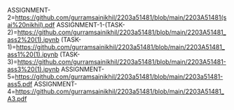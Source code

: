 ASSIGNMENT-2=https://github.com/gurramsainikhil/2203a51481/blob/main/2203A51481(sai%20nikhil).pdf
ASSIGNMENT-1-(TASK-2)=https://github.com/gurramsainikhil/2203a51481/blob/main/2203A51481_ass2%20(1).ipynb
(TASK-1)=https://github.com/gurramsainikhil/2203a51481/blob/main/2203A51481_ass1%20(1).ipynb
(TASK-3)=https://github.com/gurramsainikhil/2203a51481/blob/main/2203A51481-ass3%20(1).ipynb
ASSIGNMENT-5=https://github.com/gurramsainikhil/2203a51481/blob/main/2203a51481-ass5.pdf
ASSIGNMENT-4=https://github.com/gurramsainikhil/2203a51481/blob/main/2203A51481_A3.pdf
